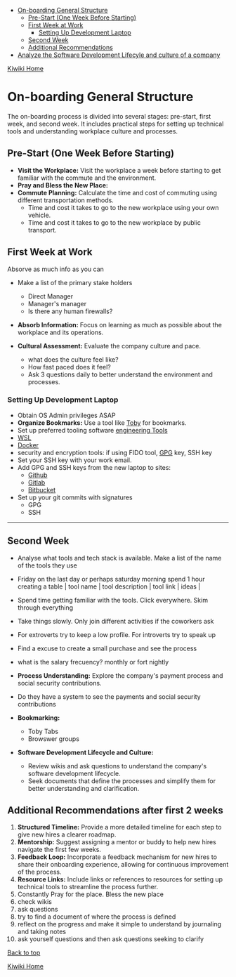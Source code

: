 - [On-boarding General Structure](#on-boarding-general-structure)
  - [Pre-Start (One Week Before Starting)](#pre-start-one-week-before-starting)
  - [First Week at Work](#first-week-at-work)
    - [Setting Up Development Laptop](#setting-up-development-laptop)
  - [Second Week](#second-week)
  - [Additional Recommendations](#additional-recommendations)
- [Analyze the Software Development Lifecyle and culture of a company](#analyze-the-software-development-lifecyle-and-culture-of-a-company)

[Kiwiki Home](/../../)

# On-boarding General Structure  
The on-boarding process is divided into several stages: pre-start, first week, and second week. It includes practical steps for setting up technical tools and understanding workplace culture and processes.  
  
## Pre-Start (One Week Before Starting)  
- **Visit the Workplace:** Visit the workplace a week before starting to get familiar with the commute and the environment.  
- **Pray and Bless the New Place:** 
- **Commute Planning:** Calculate the time and cost of commuting using different transportation methods.  
  - Time and cost it takes to go to the new workplace using your own vehicle.  
  - Time and cost it takes to go to the new workplace by public transport.  
  
## First Week at Work 
Absorve as much info as you can
- Make a list of the primary stake holders
  - Direct Manager
  - Manager's manager
  - Is there any human firewalls?

- **Absorb Information:** Focus on learning as much as possible about the workplace and its operations.
- **Cultural Assessment:** Evaluate the company culture and pace.
  - what does the culture feel like?
  - How fast paced does it feel?
  - Ask 3 questions daily to better understand the environment and processes.

### Setting Up Development Laptop
-  Obtain OS Admin privileges ASAP
-  **Organize Bookmarks:** Use a tool like [Toby](https://www.gettoby.com/) for bookmarks.
- Set up preferred tooling software [engineering Tools](https://github.com/aleon1220/kiwiki/tree/master/devops-tools)
- [WSL](https://docs.microsoft.com/en-us/windows/wsl/install)
- [Docker](https://docs.docker.com/get-docker/)
- security and encryption tools: if using FIDO tool, [GPG](https://gnupg.org/download) key, SSH key
- Set your SSH key with your work email.
- Add GPG and SSH keys from the new laptop to sites:
  - [Github](https://docs.github.com/en/authentication/connecting-to-github-with-ssh)  
  - [Gitlab](https://docs.gitlab.com/ee/user/ssh.html)  
  - [Bitbucket](https://support.atlassian.com/bitbucket-cloud/docs/set-up-an-ssh-key)  
- Set up your git commits with signatures
  - GPG
  - SSH

--- 

## Second Week
- Analyse what tools and tech stack is available. Make a list of the name of the tools they use
- Friday on the last day or perhaps saturday morning spend 1 hour creating a table | tool name | tool description | tool link | ideas |
- Spend time getting familiar with the tools. Click everywhere. Skim through everything
- Take things slowly. Only join different activities if the coworkers ask
- For extroverts try to keep a low profile. For introverts try to speak up
- Find a excuse to create a small purchase and see the process
- what is the salary frecuency? monthly or fort nightly
- **Process Understanding:** Explore the company's payment process and social security contributions.
- Do they have a system to see the payments and social security contributions
- **Bookmarking:**
  - Toby Tabs
  - Browswer groups 

- **Software Development Lifecycle and Culture:**  
  - Review wikis and ask questions to understand the company's software development lifecycle.  
  - Seek documents that define the processes and simplify them for better understanding and clarification.  
  
## Additional Recommendations after first 2 weeks
1. **Structured Timeline:** Provide a more detailed timeline for each step to give new hires a clearer roadmap.  
2. **Mentorship:** Suggest assigning a mentor or buddy to help new hires navigate the first few weeks.  
3. **Feedback Loop:** Incorporate a feedback mechanism for new hires to share their onboarding experience, allowing for continuous improvement of the process.  
4. **Resource Links:** Include links or references to resources for setting up technical tools to streamline the process further.
5. Constantly Pray for the place. Bless the new place
1. check wikis
1. ask questions
1. try to find a document of where the process is defined
1. reflect on the progress and make it simple to understand by journaling and taking notes 
1. ask yourself questions and then ask questions seeking to clarify

[Back to top](#)

[Kiwiki Home](/../../)
